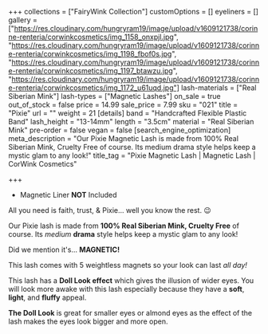 +++
collections = ["FairyWink Collection"]
customOptions = []
eyeliners = []
gallery = ["https://res.cloudinary.com/hungryram19/image/upload/v1609121738/corinne-renteria/corwinkcosmetics/img_1158_onxpjl.jpg", "https://res.cloudinary.com/hungryram19/image/upload/v1609121738/corinne-renteria/corwinkcosmetics/img_1198_fbof0s.jpg", "https://res.cloudinary.com/hungryram19/image/upload/v1609121738/corinne-renteria/corwinkcosmetics/img_1197_btawzu.jpg", "https://res.cloudinary.com/hungryram19/image/upload/v1609121738/corinne-renteria/corwinkcosmetics/img_1172_u61uqd.jpg"]
lash-materials = ["Real Siberian Mink"]
lash-types = ["Magnetic Lashes"]
on_sale = true
out_of_stock = false
price = 14.99
sale_price = 7.99
sku = "021"
title = "Pixie"
url = ""
weight = 21
[details]
band = "Handcrafted Flexible Plastic Band"
lash_height = "13-14mm"
length = "3.5cm"
material = "Real Siberian Mink"
pre-order = false
vegan = false
[search_engine_optimization]
meta_description = "Our Pixie Magnetic Lash is made from 100% Real Siberian Mink, Cruelty Free of course. Its medium drama style helps keep a mystic glam to any look!"
title_tag = "Pixie Magnetic Lash | Magnetic Lash | CorWink Cosmetics"

+++
* Magnetic Liner **NOT** Included

All you need is faith, trust, & Pixie... well you know the rest. 😉

Our Pixie lash is made from **100% Real Siberian Mink, Cruelty Free** of course. Its _medium_ **drama** style helps keep a mystic glam to any look!

Did we mention it's... **MAGNETIC!**

This lash comes with 5 weightless magnets so your look can last _all day!_ 

This lash has a **Doll Look effect** which gives the illusion of wider eyes. You will look more awake with this lash especially because they have a **soft**, **light**, and **fluffy** appeal.

**The Doll Look** is great for smaller eyes or almond eyes as the effect of the lash makes the eyes look bigger and more open.